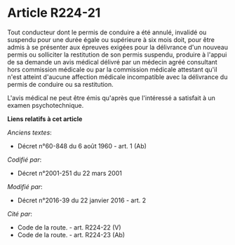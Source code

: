 # Article R224-21

Tout conducteur dont le permis de conduire a été annulé, invalidé ou suspendu pour une durée égale ou supérieure à six mois
doit, pour être admis à se présenter aux épreuves exigées pour la délivrance d'un nouveau permis ou solliciter la restitution
de son permis suspendu, produire à l'appui de sa demande un avis médical délivré par un médecin agréé consultant hors
commission médicale ou par la commission médicale attestant qu'il n'est atteint d'aucune affection médicale incompatible avec
la délivrance du permis de conduire ou sa restitution.

L'avis médical ne peut être émis qu'après que l'intéressé a satisfait à un examen psychotechnique.

**Liens relatifs à cet article**

_Anciens textes_:

  - Décret n°60-848 du 6 août 1960 - art. 1 (Ab)

_Codifié par_:

  - Décret n°2001-251 du 22 mars 2001

_Modifié par_:

  - Décret n°2016-39 du 22 janvier 2016 - art. 2

_Cité par_:

  - Code de la route. - art. R224-22 (V)
  - Code de la route. - art. R224-23 (Ab)
